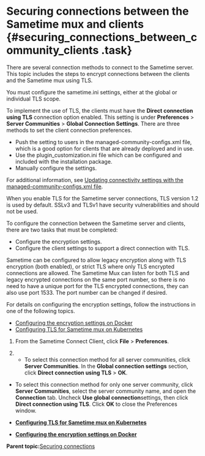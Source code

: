 # Securing connections between the Sametime mux and clients {#securing_connections_between_community_clients .task}

There are several connection methods to connect to the Sametime server. This topic includes the steps to encrypt connections between the clients and the Sametime mux using TLS.

You must configure the sametime.ini settings, either at the global or individual TLS scope.

To implement the use of TLS, the clients must have the **Direct connection using TLS** connection option enabled. This setting is under **Preferences** \> **Server Communities** \> **Global Connection Settings**. There are three methods to set the client connection preferences.

-   Push the setting to users in the managed-community-configs.xml file, which is a good option for clients that are already deployed and in use.
-   Use the plugin\_customization.ini file which can be configured and included with the installation package.
-   Manually configure the settings.

For additional information, see [Updating connectivity settings with the managed-community-configs.xml file](admin_st_mng_remotecomm.md).

When you enable TLS for the Sametime server connections, TLS version 1.2 is used by default. SSLv3 and TLSv1 have security vulnerabilities and should not be used.

To configure the connection between the Sametime server and clients, there are two tasks that must be completed:

-   Configure the encryption settings.
-   Configure the client settings to support a direct connection with TLS.

Sametime can be configured to allow legacy encryption along with TLS encryption \(both enabled\), or strict TLS where only TLS encrypted connections are allowed. The Sametime Mux can listen for both TLS and legacy encrypted connections on the same port number, so there is no need to have a unique port for the TLS encrypted connections, they can also use port 1533. The port number can be changed if desired.

For details on configuring the encryption settings, follow the instructions in one of the following topics.

-   [Configuring the encryption settings on Docker](securing_connections_between_community_clients_docker.md)
-   [Configuring TLS for Sametime mux on Kubernetes](securing_connections_between_community_clients_kubernetes.md)

1.  From the Sametime Connect Client, click **File** \> **Preferences**.

2.  -   To select this connection method for all server communities, click **Server Communities**. In the **Global connection settings** section, click **Direct connection using TLS** \> **OK**.
-   To select this connection method for only one server community, click **Server Communities**, select the server community name, and open the **Connection** tab. Uncheck **Use global connection**settings, then click **Direct connection using TLS**. Click **OK** to close the Preferences window.

-   **[Configuring TLS for Sametime mux on Kubernetes](securing_connections_between_community_clients_kubernetes.md)**  

-   **[Configuring the encryption settings on Docker](securing_connections_between_community_clients_docker.md)**  


**Parent topic:**[Securing connections](securing_connections.md)

